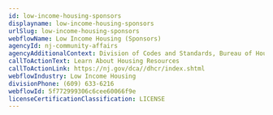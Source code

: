 ```yaml
---
id: low-income-housing-sponsors
displayname: low-income-housing-sponsors
urlSlug: low-income-housing-sponsors
webflowName: Low Income Housing (Sponsors)
agencyId: nj-community-affairs
agencyAdditionalContext: Division of Codes and Standards, Bureau of Housing Inspection
callToActionText: Learn About Housing Resources
callToActionLink: https://nj.gov/dca//dhcr/index.shtml
webflowIndustry: Low Income Housing
divisionPhone: (609) 633-6216
webflowId: 5f772999306c6cee60066f9e
licenseCertificationClassification: LICENSE
---
```

